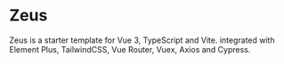 # Zeus

Zeus is a starter template for Vue 3, TypeScript and Vite.
integrated with Element Plus, TailwindCSS, Vue Router, Vuex, Axios and Cypress.

